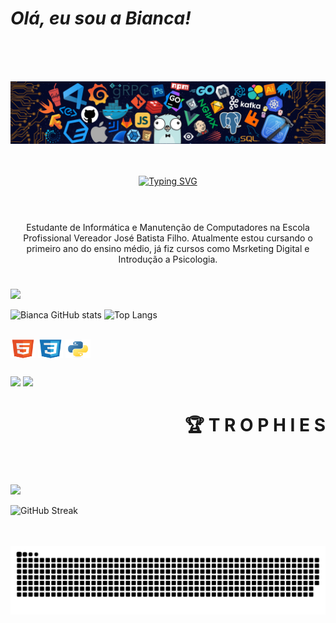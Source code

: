## <div align="center" width="50">


<h1><em>Olá, eu sou a Bianca! </em><img src="hhttps://www.google.com/imgres?q=imagem%20informatica%20para%20perfil%20&imgurl=https%3A%2F%2Fblog.academiain1.com.br%2Fwp-content%2Fuploads%2F2020%2F06%2Foriginal-9b5c3a391fada359de3fadd0250354e6-780x450.jpeg&imgrefurl=https%3A%2F%2Fblog.academiain1.com.br%2Fperfis-profissionais%2F&docid=sEbFs2cUSkFZoM&tbnid=zZqc8Fsp7b_m_M&vet=12ahUKEwid5YbOkLSJAxXELLkGHW26HOYQM3oECC4QAA..i&w=780&h=450&hcb=2&ved=2ahUKEwid5YbOkLSJAxXELLkGHW26HOYQM3oECC4QAA" alt="" width=35 /></h1>
<br><br><br>



![Ashmit Mehta](https://github.com/divyansh956/divyansh956/blob/main/img/github.png)
<br><br><br>


<div align="center">
  <a href="https://git.io/typing-svg">
    <img src="https://readme-typing-svg.demolab.com?font=Fira+Code&weight=500&size=22&pause=1000&color=FF00F6&center=true&vCenter=true&random=false&width=524&lines=%E2%8A%B9+Bemvindo+ao+meu+perfil!+%CB%99%E1%B5%95%CB%99+%E2%8A%B9+" alt="Typing SVG">
  </a>
</div>

<img align="center" alt="" src="./src/header-gif.gif">


#

<p align="center">Estudante de Informática e Manutenção de Computadores na Escola Profissional Vereador José Batista Filho. Atualmente estou cursando o primeiro ano do ensino médio, já fiz cursos como Msrketing Digital e Introdução a Psicologia.

#

![](https://visitcount.itsvg.in/api?id=ash-codes18&icon=1&color=10)


![Bianca GitHub stats](https://github-readme-stats.vercel.app/api?username=Bianc2&show_icons=true&theme=dark)
![Top Langs](https://github-readme-stats.vercel.app/api/top-langs/?username=anuraghazra&hide_progress=true&theme=dark)


<div style="display: inline_block"><br>
  <img align="center" alt="Rafa-HTML" height="30" width="40" src="https://raw.githubusercontent.com/devicons/devicon/master/icons/html5/html5-original.svg">
  <img align="center" alt="Rafa-CSS" height="30" width="40" src="https://raw.githubusercontent.com/devicons/devicon/master/icons/css3/css3-original.svg">
  <img align="center" alt="Rafa-Python" height="30" width="40" src="https://raw.githubusercontent.com/devicons/devicon/master/icons/python/python-original.svg">

</div>
  
  ##
<div> 
 
  <a href="https://instagram.com/biamouralm" target="_blank"><img src="https://img.shields.io/badge/-Instagram-%23E4405F?style=for-the-badge&logo=instagram&logoColor=white" target="_blank"></a>
  <a href = "mailto:biancalimaha31@gmail.com"><img src="https://img.shields.io/badge/-Gmail-%23333?style=for-the-badge&logo=gmail&logoColor=white" target="_blank"></a>




  <p><h1 align="right"> <strong>🏆 T R O P H I E S</strong></h1>
<br><br>

![](https://github-profile-trophy.vercel.app/?username=Bianc2&theme=dracula&no-frame=true&no-bg=false&margin-w=4)



![GitHub Streak](https://streak-stats.demolab.com/?user=Bianc2&theme=monokai-metallian&hide_border=true&show_icons=true)
</div>
<br>
<br>


<picture align="center">
  <source media="(prefers-color-scheme: dark)" srcset="https://raw.githubusercontent.com/mari4souza/mari4souza/output/github-contribution-grid-snake-dark.svg">
  <source media="(prefers-color-scheme: light)" srcset="https://raw.githubusercontent.com/mari4souza/mari4souza/output/github-contribution-grid-snake-dark.svg">
  <img align="center" alt="github contribution grid snake animation" src="https://raw.githubusercontent.com/mari4souza/mari4souza/output/github-contribution-grid-snake.svg">
</picture>
